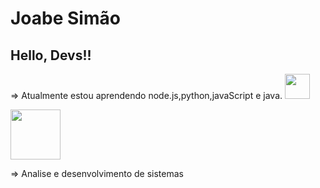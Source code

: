 # Joabe Simão #
## Hello, Devs!! ##


  => Atualmente estou aprendendo node.js,python,javaScript e java.
  <img src="https://cdn.jsdelivr.net/gh/devicons/devicon/icons/java/java-original-wordmark.svg" width="40" height="40"/>
  
  <img src="https://cdn.jsdelivr.net/gh/devicons/devicon/icons/javascript/javascript-original.svg" width="80" height="80"/>
          
           
            
          
  => Analise e desenvolvimento de sistemas 

      
           
           
          

